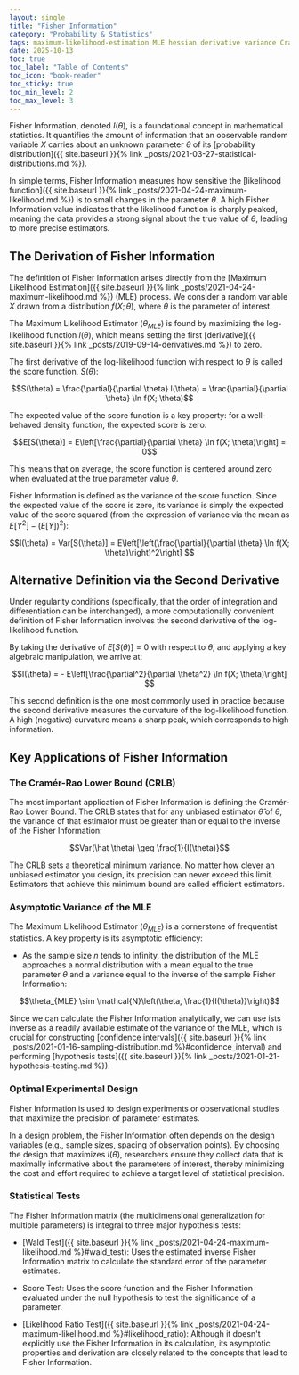 ```yaml
---
layout: single
title: "Fisher Information"
category: "Probability & Statistics"
tags: maximum-likelihood-estimation MLE hessian derivative variance Cramér-Rao-lower-bound
date: 2025-10-13
toc: true
toc_label: "Table of Contents"
toc_icon: "book-reader"
toc_sticky: true
toc_min_level: 2
toc_max_level: 3
---
```


Fisher Information, denoted $I(\theta)$, is a foundational concept in mathematical statistics. It quantifies the amount of information that an observable random variable $X$ carries about an unknown parameter $\theta$ of its [probability distribution]({{ site.baseurl }}{% link _posts/2021-03-27-statistical-distributions.md %}).

In simple terms, Fisher Information measures how sensitive the [likelihood function]({{ site.baseurl }}{% link _posts/2021-04-24-maximum-likelihood.md %}) is to small changes in the parameter $\theta$. A high Fisher Information value indicates that the likelihood function is sharply peaked, meaning the data provides a strong signal about the true value of $\theta$, leading to more precise estimators.

## The Derivation of Fisher Information

The definition of Fisher Information arises directly from the [Maximum Likelihood Estimation]({{ site.baseurl }}{% link _posts/2021-04-24-maximum-likelihood.md %}) (MLE) process. We consider a random variable $X$ drawn from a distribution $f(X;\theta)$, where $\theta$ is the parameter of interest.

The Maximum Likelihood Estimator ($\theta_{MLE}$​) is found by maximizing the log-likelihood function $l(\theta)$, which means setting the first [derivative]({{ site.baseurl }}{% link _posts/2019-09-14-derivatives.md %}) to zero.

The first derivative of the log-likelihood function with respect to $\theta$ is called the score function, $S(\theta)$:

$$S(\theta) = \frac{\partial}{\partial \theta} l(\theta) = \frac{\partial}{\partial \theta} \ln f(X; \theta)$$

The expected value of the score function is a key property: for a well-behaved density function, the expected score is zero.

$$E[S(\theta)] = E\left[\frac{\partial}{\partial \theta} \ln f(X; \theta)\right] = 0$$

This means that on average, the score function is centered around zero when evaluated at the true parameter value $\theta$.

Fisher Information is defined as the variance of the score function. Since the expected value of the score is zero, its variance is simply the expected value of the score squared (from the expression of variance via the mean as $E[Y^2]−(E[Y])^2$):

$$I(\theta) = Var[S(\theta)] = E\left[\left(\frac{\partial}{\partial \theta} \ln f(X; \theta)\right)^2\right] $$

## Alternative Definition via the Second Derivative

Under regularity conditions (specifically, that the order of integration and differentiation can be interchanged), a more computationally convenient definition of Fisher Information involves the second derivative of the log-likelihood function.

By taking the derivative of $E[S(\theta)]=0$ with respect to $\theta$, and applying a key algebraic manipulation, we arrive at:

$$I(\theta) = - E\left[\frac{\partial^2}{\partial \theta^2} \ln f(X; \theta)\right] $$

This second definition is the one most commonly used in practice because the second derivative measures the curvature of the log-likelihood function. A high (negative) curvature means a sharp peak, which corresponds to high information.

## Key Applications of Fisher Information

### The Cramér-Rao Lower Bound (CRLB)

The most important application of Fisher Information is defining the Cramér-Rao Lower Bound. The CRLB states that for any unbiased estimator $\hat \theta$ of $\theta$, the variance of that estimator must be greater than or equal to the inverse of the Fisher Information:

$$Var(\hat \theta) \geq \frac{1}{I(\theta)}$$

The CRLB sets a theoretical minimum variance. No matter how clever an unbiased estimator you design, its precision can never exceed this limit. Estimators that achieve this minimum bound are called efficient estimators.

### Asymptotic Variance of the MLE

The Maximum Likelihood Estimator ($\theta_{MLE}$​) is a cornerstone of frequentist statistics. A key property is its asymptotic efficiency:

* As the sample size $n$ tends to infinity, the distribution of the MLE approaches a normal distribution with a mean equal to the true parameter $\theta$ and a variance equal to the inverse of the sample Fisher Information:

$$\theta_{MLE} \sim \mathcal{N}\left(\theta, \frac{1}{I(\theta)}\right)$$

Since we can calculate the Fisher Information analytically, we can use ists inverse as a readily available estimate of the variance of the MLE, which is crucial for constructing [confidence intervals]({{ site.baseurl }}{% link _posts/2021-01-16-sampling-distribution.md %}#confidence_interval) and performing [hypothesis tests]({{ site.baseurl }}{% link _posts/2021-01-21-hypothesis-testing.md %}).

### Optimal Experimental Design

Fisher Information is used to design experiments or observational studies that maximize the precision of parameter estimates.

In a design problem, the Fisher Information often depends on the design variables (e.g., sample sizes, spacing of observation points). By choosing the design that maximizes $I(\theta)$, researchers ensure they collect data that is maximally informative about the parameters of interest, thereby minimizing the cost and effort required to achieve a target level of statistical precision.

### Statistical Tests

The Fisher Information matrix (the multidimensional generalization for multiple parameters) is integral to three major hypothesis tests:

* [Wald Test]({{ site.baseurl }}{% link _posts/2021-04-24-maximum-likelihood.md %}#wald_test): Uses the estimated inverse Fisher Information matrix to calculate the standard error of the parameter estimates.

* Score Test: Uses the score function and the Fisher Information evaluated under the null hypothesis to test the significance of a parameter.

* [Likelihood Ratio Test]({{ site.baseurl }}{% link _posts/2021-04-24-maximum-likelihood.md %}#likelihood_ratio): Although it doesn't explicitly use the Fisher Information in its calculation, its asymptotic properties and derivation are closely related to the concepts that lead to Fisher Information.